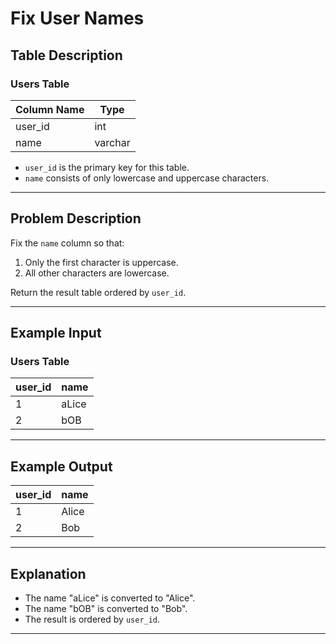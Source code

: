 # Fix User Names

## Table Description

### Users Table

| Column Name | Type    |
|-------------|---------|
| user_id     | int     |
| name        | varchar |

- `user_id` is the primary key for this table.
- `name` consists of only lowercase and uppercase characters.

---

## Problem Description

Fix the `name` column so that:
1. Only the first character is uppercase.
2. All other characters are lowercase.

Return the result table ordered by `user_id`.

---

## Example Input

### Users Table

| user_id | name  |
|---------|-------|
| 1       | aLice |
| 2       | bOB   |

---

## Example Output

| user_id | name  |
|---------|-------|
| 1       | Alice |
| 2       | Bob   |

---

## Explanation

- The name "aLice" is converted to "Alice".
- The name "bOB" is converted to "Bob".
- The result is ordered by `user_id`.

---